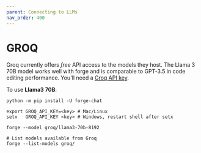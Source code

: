 ```yaml
---
parent: Connecting to LLMs
nav_order: 400
---
```


# GROQ

Groq currently offers *free* API access to the models they host.
The Llama 3 70B model works
well with forge and is comparable to GPT-3.5 in code editing performance.
You'll need a [Groq API key](https://console.groq.com/keys).

To use **Llama3 70B**:

```
python -m pip install -U forge-chat

export GROQ_API_KEY=<key> # Mac/Linux
setx   GROQ_API_KEY <key> # Windows, restart shell after setx

forge --model groq/llama3-70b-8192

# List models available from Groq
forge --list-models groq/
```


